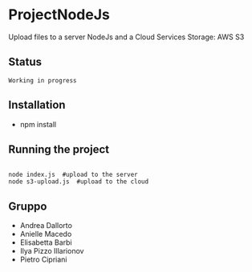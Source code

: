 # ProjectNodeJs

Upload files to a server NodeJs and a Cloud Services Storage: AWS S3

## Status

```
Working in progress
```

## Installation

- npm install

## Running the project

```node

node index.js  #upload to the server
node s3-upload.js  #upload to the cloud
```

## Gruppo

* Andrea Dallorto
* Anielle Macedo
* Elisabetta Barbi
* Ilya Pizzo Illarionov
* Pietro Cipriani


  
